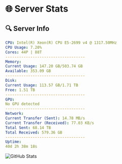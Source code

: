 # 🌐 Server Stats
## 🔍 Server Info
```yaml
CPU: Intel(R) Xeon(R) CPU E5-2699 v4 @ 1317.50MHz
CPU Usage: 7.20%
Cores: 44P | 88T
-----------------------------------
Memory:
Current Usage: 147.20 GB/503.74 GB
Available: 353.09 GB
-----------------------------------
Disk:
Current Usage: 113.57 GB/1.71 TB
Free: 1.51 TB
-----------------------------------
GPU:
No GPU detected
-----------------------------------
Network:
Current Transfer (Sent): 14.78 MB/s
Current Transfer (Received): 77.03 KB/s
Total Sent: 68.14 TB
Total Received: 579.36 GB
-----------------------------------
Uptime:
40d 2h 38m 18s
```
![GitHub Stats](https://img.shields.io/badge/Updated-2025-04-17_00:01:07-blue)